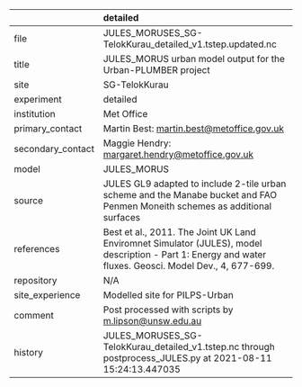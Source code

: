 |                   | detailed                                                                                                                                                |
|:------------------|:--------------------------------------------------------------------------------------------------------------------------------------------------------|
| file              | JULES_MORUSES_SG-TelokKurau_detailed_v1.tstep.updated.nc                                                                                                |
| title             | JULES_MORUS urban model output for the Urban-PLUMBER project                                                                                            |
| site              | SG-TelokKurau                                                                                                                                           |
| experiment        | detailed                                                                                                                                                |
| institution       | Met Office                                                                                                                                              |
| primary_contact   | Martin Best: martin.best@metoffice.gov.uk                                                                                                               |
| secondary_contact | Maggie Hendry: margaret.hendry@metoffice.gov.uk                                                                                                         |
| model             | JULES_MORUS                                                                                                                                             |
| source            | JULES GL9 adapted to include 2-tile urban scheme and the Manabe bucket and FAO Penmen Moneith schemes as additional surfaces                            |
| references        | Best et al., 2011. The Joint UK Land Enviromnet Simulator (JULES), model description - Part 1: Energy and water fluxes. Geosci. Model Dev., 4, 677-699. |
| repository        | N/A                                                                                                                                                     |
| site_experience   | Modelled site for PILPS-Urban                                                                                                                           |
| comment           | Post processed with scripts by m.lipson@unsw.edu.au                                                                                                     |
| history           | JULES_MORUSES_SG-TelokKurau_detailed_v1.tstep.nc through postprocess_JULES.py at 2021-08-11 15:24:13.447035                                             |
